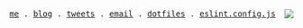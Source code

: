 <samp>
  <a href="https://hyoban.cc">me</a> .
  <a href="https://hyoban.xlog.app">blog</a> .
  <a href="https://twitter.com/0xhyoban">tweets</a> .
  <a href="mailto:hi@hyoban.cc">email</a> .
  <a href="https://gist.github.com/hyoban/7943d4c59c43b79d3f8388671437fe11">dotfiles</a> .
  <a href="https://gist.github.com/hyoban/5e2270371d743ddb10b4f427017babc3">eslint.config.js</a>
</samp>

<picture>
  <source
    srcset="https://github-readme-stats.vercel.app/api?username=hyoban&show_icons=true&hide_border=true&hide_title=true&theme=dark&bg_color=0E1116"
    media="(prefers-color-scheme: dark)" />
  <source
    srcset="https://github-readme-stats.vercel.app/api?username=hyoban&show_icons=true&hide_border=true&hide_title=true"
    media="(prefers-color-scheme: light), (prefers-color-scheme: no-preference)" />
  <img src="https://github-readme-stats.vercel.app/api?username=hyoban&show_icons=true&hide_border=true&hide_title=true"
    align="right" />
</picture>
